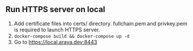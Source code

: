 ## Run HTTPS server on local

1. Add certificate files into certs/ directory. fullchain.pem and privkey.pem is required to launch HTTPS server.
2. `docker-compose build && docker-compose up -d`
3. Go to https://local.araya.dev:8443
